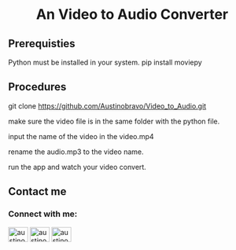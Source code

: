 
<h1 align="center">An Video to Audio Converter</h1>

## Prerequisties

Python must be installed in your system.
pip install moviepy

## Procedures

git clone https://github.com/Austinobravo/Video_to_Audio.git

make sure the video file is in the same folder with the python file.

input the name of the video in the video.mp4

rename the audio.mp3 to the video name.

run the app and watch your video convert.

## Contact me

<h3 align="left">Connect with me:</h3>
<p align="left">
<a href="https://twitter.com/austinobravo" target="blank"><img align="center" src="https://raw.githubusercontent.com/rahuldkjain/github-profile-readme-generator/master/src/images/icons/Social/twitter.svg" alt="austinobravo" height="30" width="40" /></a>
<a href="https://fb.com/austinobravo" target="blank"><img align="center" src="https://raw.githubusercontent.com/rahuldkjain/github-profile-readme-generator/master/src/images/icons/Social/facebook.svg" alt="austinobravo" height="30" width="40" /></a>
<a href="https://instagram.com/austinobravo" target="blank"><img align="center" src="https://raw.githubusercontent.com/rahuldkjain/github-profile-readme-generator/master/src/images/icons/Social/instagram.svg" alt="austinobravo" height="30" width="40" /></a>
</p>


